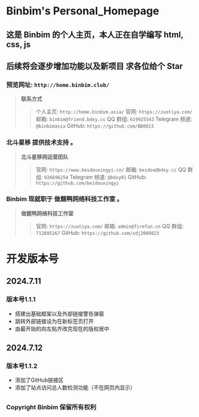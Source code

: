 # Binbim's Personal_Homepage
## 这是 **Binbim** 的个人主页，本人正在自学编写 html, css, js
## 后续将会逐步增加功能以及新项目 求各位给个 Star

### 预览网址: `http://home.binbim.club/`

> **联系方式**
>> 个人主页: `http://home.binbim.asia/`
>> 官网: `https://zuotiya.com/`
>> 邮箱: `binbim@friend.bdxy.cc`
>> QQ 群组: `619925543`
>> Telegram 频道: `@binbimasia`
>> GitHub: `https://github.com/BB0813`

### **北斗星移** 提供技术支持 。
> **北斗星移网运营团队**
>> 官网: `https://www.beidouxingyi.cn/`
>> 邮箱: `beidou@bdxy.cc`
>> QQ 群组: `926696254`
>> Telegram 频道: `@bdxy01`
>> GitHub: `https://github.com/beidouxingyi`

### **Binbim** 现就职于 **做题鸭网络科技工作室** 。
> **做题鸭网络科技工作室**
>> 官网: `https://zuotiya.com/`
>> 邮箱: `admin@firefun.cn`
>> QQ 群组: `712895267`
>> GitHub: `https://github.com/xdj2009823`

# 开发版本号
## 2024.7.11 
### 版本号1.1.1
* 搭建出基础框架以及外部链接警告弹窗
* 跳转外部链接设为在新标签页打开
* 由最开始的向左贴齐改完现在的版权居中

## 2024.7.12
### 版本号1.1.2
* 添加了GitHub链接区
* 添加了站点访问总人数检测功能（不在网页内显示）

##
###

##
###

##
###




### Copyright Binbim 保留所有权利
